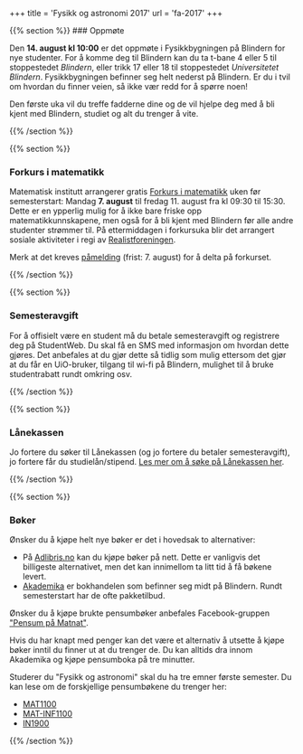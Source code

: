 +++
title = 'Fysikk og astronomi 2017'
url = 'fa-2017'
+++

<div>
{{% section %}}
### Oppmøte

Den **14. august kl 10:00** er det oppmøte i Fysikkbygningen på Blindern for nye studenter. For å komme deg til Blindern kan du ta t-bane 4 eller 5 til stoppestedet *Blindern*, eller trikk 17 eller 18 til stoppestedet *Universitetet Blindern*. Fysikkbygningen befinner seg helt nederst på Blindern. Er du i tvil om hvordan du finner veien, så ikke vær redd for å spørre noen!

Den første uka vil du treffe fadderne dine og de vil hjelpe deg med å bli kjent med Blindern, studiet og alt du trenger å vite.

{{% /section %}}

{{% section %}}
### Forkurs i matematikk

Matematisk institutt arrangerer gratis [Forkurs i matematikk](forkurs) uken før semesterstart: Mandag **7. august** til fredag 11. august fra kl 09:30 til 15:30. Dette er en ypperlig mulig for å ikke bare friske opp matematikkunnskapene, men også for å bli kjent med Blindern før alle andre studenter strømmer til. På ettermiddagen i forkursuka blir det arrangert sosiale aktiviteter i regi av [Realistforeningen](http://foreninger.uio.no/rf/).

Merk at det kreves [påmelding](https://nettskjema.uio.no/answer/84812.html) (frist: 7. august) for å delta på forkurset.

[forkurs]: http://www.uio.no/studier/emner/matnat/math/MAT0011/h17/

{{% /section %}}

{{% section %}}
### Semesteravgift

For å offisielt være en student må du betale semesteravgift og registrere deg på StudentWeb. Du skal få en SMS med informasjon om hvordan dette gjøres. Det anbefales at du gjør dette så tidlig som mulig ettersom det gjør at du får en UiO-bruker, tilgang til wi-fi på Blindern, mulighet til å bruke studentrabatt rundt omkring osv.

{{% /section %}}

{{% section %}}
### Lånekassen

Jo fortere du søker til Lånekassen (og jo fortere du betaler semesteravgift), jo fortere får du studielån/stipend. [Les mer om å søke på Lånekassen her](/penger).

{{% /section %}}

{{% section %}}
### Bøker

Ønsker du å kjøpe helt nye bøker er det i hovedsak to alternativer:

- På [Adlibris.no](https://www.adlibris.com/no) kan du kjøpe bøker på nett. Dette er vanligvis det billigeste alternativet, men det kan innimellom ta litt tid å få bøkene levert.
- [Akademika](https://www.akademika.no/) er bokhandelen som befinner seg midt på Blindern. Rundt semesterstart har de ofte pakketilbud.

Ønsker du å kjøpe brukte pensumbøker anbefales Facebook-gruppen ["Pensum på Matnat"](https://www.facebook.com/groups/229588577174818/).

Hvis du har knapt med penger kan det være et alternativ å utsette å kjøpe bøker inntil du finner ut at du trenger de. Du kan alltids dra innom Akademika og kjøpe pensumboka på tre minutter.

Studerer du "Fysikk og astronomi" skal du ha tre emner første semester. Du kan lese om de forskjellige pensumbøkene du trenger her:

- [MAT1100](/mat1100)
- [MAT-INF1100](/mat-inf1100)
- [IN1900](/in1900)

{{% /section %}}
</div>
